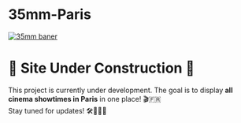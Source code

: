 # 35mm-Paris

[![35mm baner](https://i.goopics.net/ea1b3m.jpg)](https://goopics.net/i/ea1b3m)

# 🚧 Site Under Construction 🚧

This project is currently under development. The goal is to display **all cinema showtimes in Paris** in one place! 🎬🇫🇷  
Stay tuned for updates! 🛠️👷‍♂️🔧

